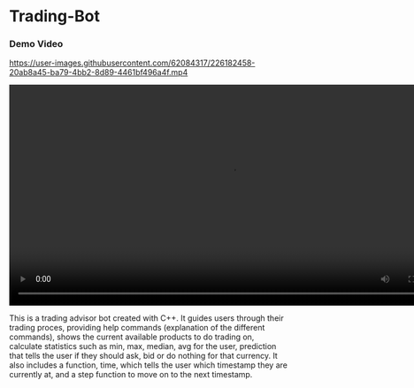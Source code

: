 # Trading-Bot

### Demo Video




https://user-images.githubusercontent.com/62084317/226182458-20ab8a45-ba79-4bb2-8d89-4461bf496a4f.mp4



<kbd><video src="https://user-images.githubusercontent.com/62084317/226181892-04c07a5a-b475-42ec-974b-83fa1bc91b28.mp4" width="800"></video></kbd>

This is a trading advisor bot created with C++. It guides users through their trading proces, providing help commands (explanation of the different commands), shows the current available products to do trading on, calculate statistics such as min, max, median, avg for the user, prediction that tells the user if they should ask, bid or do nothing for that currency. It also includes a function, time, which tells the user which timestamp they are currently at, and a step function to move on to the next timestamp.
